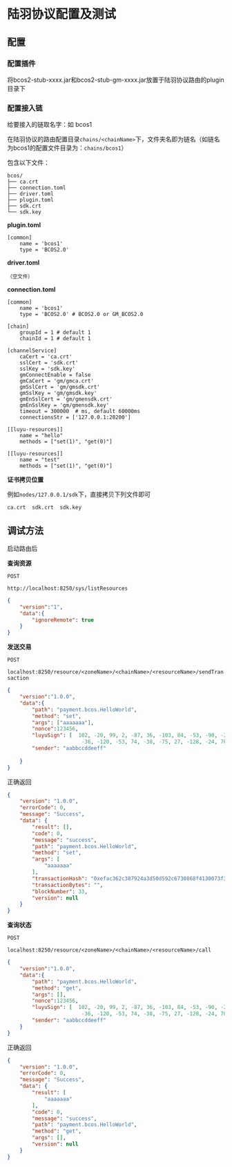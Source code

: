 # 陆羽协议配置及测试

## 配置

### 配置插件

将bcos2-stub-xxxx.jar和bcos2-stub-gm-xxxx.jar放置于陆羽协议路由的plugin目录下

### 配置接入链

给要接入的链取名字：如 bcos1

在陆羽协议的路由配置目录`chains/<chainName>`下，文件夹名即为链名（如链名为bcos1的配置文件目录为：`chains/bcos1`）

包含以下文件：

``` 
bcos/
├── ca.crt
├── connection.toml
├── driver.toml
├── plugin.toml
├── sdk.crt
└── sdk.key
```

**plugin.toml**

```
[common]
    name = 'bcos1'
    type = 'BCOS2.0'
```

**driver.toml**

```
（空文件）
```

**connection.toml**

```
[common]
    name = 'bcos1'
    type = 'BCOS2.0' # BCOS2.0 or GM_BCOS2.0

[chain]
    groupId = 1 # default 1
    chainId = 1 # default 1

[channelService]
    caCert = 'ca.crt'
    sslCert = 'sdk.crt'
    sslKey = 'sdk.key'
    gmConnectEnable = false
    gmCaCert = 'gm/gmca.crt'
    gmSslCert = 'gm/gmsdk.crt'
    gmSslKey = 'gm/gmsdk.key'
    gmEnSslCert = 'gm/gmensdk.crt'
    gmEnSslKey = 'gm/gmensdk.key'
    timeout = 300000  # ms, default 60000ms
    connectionsStr = ['127.0.0.1:20200']

[[luyu-resources]]
    name = "hello"
    methods = ["set(1)", "get(0)"]

[[luyu-resources]]
    name = "test"
    methods = ["set(1)", "get(0)"]
```

**证书拷贝位置**

例如`nodes/127.0.0.1/sdk`下，直接拷贝下列文件即可

```
ca.crt  sdk.crt  sdk.key
```

## 调试方法

启动路由后

**查询资源**

`POST`

`http://localhost:8250/sys/listResources`

``` json
{
	"version":"1",
	"data":{
		"ignoreRemote": true
	}
}
```

**发送交易**

`POST`

`localhost:8250/resource/<zoneName>/<chainName>/<resourceName>/sendTransaction`

``` json
{
	"version":"1.0.0",
	"data":{
		"path": "payment.bcos.HelloWorld",
		"method": "set",
		"args": ["aaaaaaa"],
		"nonce":123456,
		"luyuSign": [  102, -20, 99, 2, -87, 36, -103, 84, -53, -90, -24, 27, 32, -43, 116, 100, -103,
                        -36, -120, -53, 74, -38, -75, 27, -128, -24, 70, 88, 89, 61, -44, -81],
        "sender": "aabbccddeeff"
		
	}
}
```

正确返回

``` json
{
    "version": "1.0.0",
    "errorCode": 0,
    "message": "Success",
    "data": {
        "result": [],
        "code": 0,
        "message": "success",
        "path": "payment.bcos.HelloWorld",
        "method": "set",
        "args": [
            "aaaaaaa"
        ],
        "transactionHash": "0xefac362c387924a3d50d592c6730868f4130073f342d910cc0c7da0d9c73f302",
        "transactionBytes": "",
        "blockNumber": 33,
        "version": null
    }
}
```

**查询状态**

`POST`

`localhost:8250/resource/<zoneName>/<chainName>/<resourceName>/call`

``` json
{
	"version":"1.0.0",
	"data":{
		"path": "payment.bcos.HelloWorld",
		"method": "get",
		"args": [],
		"nonce":123456,
		"luyuSign": [  102, -20, 99, 2, -87, 36, -103, 84, -53, -90, -24, 27, 32, -43, 116, 100, -103,
                        -36, -120, -53, 74, -38, -75, 27, -128, -24, 70, 88, 89, 61, -44, -81],
        "sender": "aabbccddeeff"
	}
}
```

正确返回

``` json
{
    "version": "1.0.0",
    "errorCode": 0,
    "message": "Success",
    "data": {
        "result": [
            "aaaaaaa"
        ],
        "code": 0,
        "message": "success",
        "path": "payment.bcos.HelloWorld",
        "method": "get",
        "args": [],
        "version": null
    }
}
```

